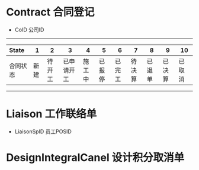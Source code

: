 # Contract 合同登记
- CoID 公司ID
---
State     |1|2        |3|4|5|6|7|8|9|10
:-|-|-|-|-|-|-|-|-|-|-|
合同状态|新建|待开工|已申请开工|施工中|已报停|已完工|待决算|已退单| 已决算|已取消

---
# Liaison 工作联络单
- LiaisonSpID   员工POSID

# DesignIntegralCanel 设计积分取消单